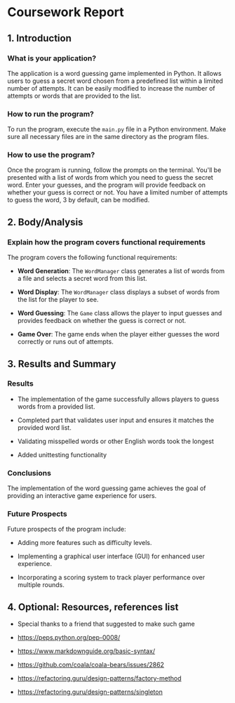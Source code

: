 #   Coursework Report

## 1. Introduction

###  What is your application?

The application is a word guessing game implemented in Python. It allows users to guess a secret word chosen from a predefined list within a limited number of attempts. It can be easily modified to increase the number of attempts or words that are provided to the list.

###  How to run the program?

To run the program, execute the `main.py` file in a Python environment. Make sure all necessary files are in the same directory as the program files.

###  How to use the program?

Once the program is running, follow the prompts on the terminal. You'll be presented with a list of words from which you need to guess the secret word. Enter your guesses, and the program will provide feedback on whether your guess is correct or not. You have a limited number of attempts to guess the word, 3 by default, can be modified.

## 2. Body/Analysis

###  Explain how the program covers functional requirements

The program covers the following functional requirements:

-   **Word Generation**: The `WordManager` class generates a list of words from a file and selects a secret word from this list.

-   **Word Display**: The `WordManager` class displays a subset of words from the list for the player to see.

-   **Word Guessing**: The `Game` class allows the player to input guesses and provides feedback on whether the guess is correct or not.

-   **Game Over**: The game ends when the player either guesses the word correctly or runs out of attempts.

## 3. Results and Summary

###  Results

-   The implementation of the game successfully allows players to guess words from a provided list.
-  Completed part that validates user input and ensures it matches the provided word list.
    
-   Validating misspelled words or other English words took the longest

-   Added unittesting functionality

###  Conclusions

The implementation of the word guessing game achieves the goal of providing an interactive game experience for users. 

###  Future Prospects

Future prospects of the program include:

-   Adding more features such as difficulty levels.
    
-   Implementing a graphical user interface (GUI) for enhanced user experience.
    
-   Incorporating a scoring system to track player performance over multiple rounds.


## 4. Optional: Resources, references list

-  Special thanks to a friend that suggested to make such game   

-  https://peps.python.org/pep-0008/

-  https://www.markdownguide.org/basic-syntax/

-  https://github.com/coala/coala-bears/issues/2862

- https://refactoring.guru/design-patterns/factory-method

- https://refactoring.guru/design-patterns/singleton
